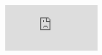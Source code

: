 <div class="relative bg-gray-200 h-screen"> <iframe class="absolute w-full h-full left-0 top-0" src="https://player.bilibili.com/player.html?aid=76053337&;bvid=BV11J41127DF&cid=130096191&page=1&as_wide=1&high_quality=1&danmaku=0" frameborder="0" scrolling="no"></iframe>
</div>



